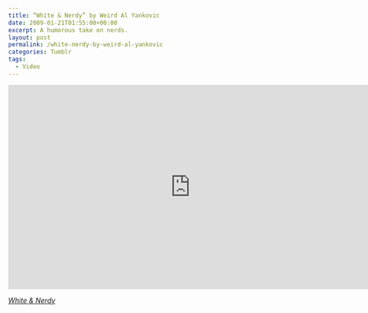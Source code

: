 ```yaml
---
title: “White & Nerdy” by Weird Al Yankovic
date: 2009-01-21T01:55:00+00:00
excerpt: A humorous take on nerds.
layout: post
permalink: /white-nerdy-by-weird-al-yankovic
categories: Tumblr
tags:
  - Video
---
```

<iframe src="https://player.vimeo.com/video/752979?color=ffffff" width="740" height="416" frameborder="0" allowfullscreen loading="lazy"></iframe>

<cite>[White & Nerdy](https://vimeo.com/752979)</cite>